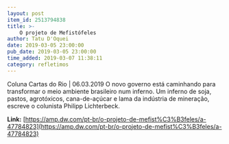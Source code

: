 ```yaml
---
layout: post
item_id: 2513794838
title: >-
    O projeto de Mefistófeles
author: Tatu D'Oquei
date: 2019-03-05 23:00:00
pub_date: 2019-03-05 23:00:00
time_added: 2019-03-07 11:38:11
category: refletimos
---
```


Coluna Cartas do Rio | 06.03.2019 O novo governo está caminhando para transformar o meio ambiente brasileiro num inferno. Um inferno de soja, pastos, agrotóxicos, cana-de-açúcar e lama da indústria de mineração, escreve o colunista Philipp Lichterbeck.

**Link:** [https://amp.dw.com/pt-br/o-projeto-de-mefist%C3%B3feles/a-47784823](https://amp.dw.com/pt-br/o-projeto-de-mefist%C3%B3feles/a-47784823)

